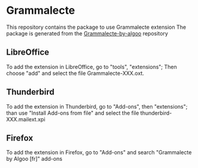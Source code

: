 # Grammalecte

This repository contains the package to use Grammalecte extension
The package is generated from the [Grammalecte-by-algoo](https://github.com/algoo/grammalecte) repository

## LibreOffice

To add the extension in LibreOffice, go to "tools", "extensions";
Then choose "add" and select the file Grammalecte-XXX.oxt.

## Thunderbird

To add the extension in Thunderbird, go to "Add-ons", then "extensions";
than use "Install Add-ons from file" and select the file thunderbird-XXX.mailext.xpi

## Firefox

To add the extension in Firefox, go to "Add-ons" and search "Grammalecte by Algoo [fr]" add-ons
